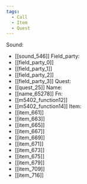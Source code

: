 ```yaml
---
tags:
  - Call
  - Item
  - Quest
---
```

Sound:
- [[sound_546]]
Field_party:
- [[field_party_0]]
- [[field_party_1]]
- [[field_party_2]]
- [[field_party_3]]
Quest:
- [[quest_25]]
Name:
- [[name_65278]]
Fn:
- [[m5402_function12]]
- [[m5402_function14]]
Item:
- [[item_661]]
- [[item_663]]
- [[item_665]]
- [[item_667]]
- [[item_669]]
- [[item_671]]
- [[item_673]]
- [[item_675]]
- [[item_679]]
- [[item_709]]
- [[item_716]]
